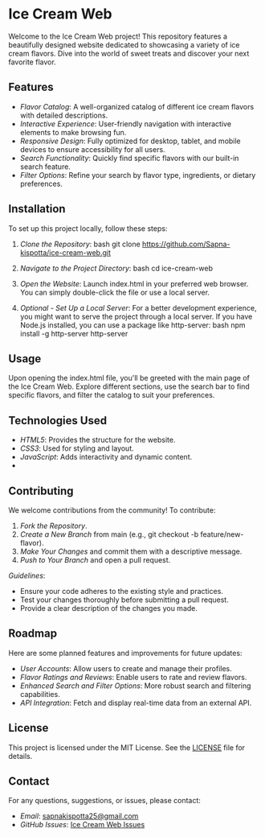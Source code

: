 # Ice Cream Web

Welcome to the Ice Cream Web project! This repository features a beautifully designed website dedicated to showcasing a variety of ice cream flavors. Dive into the world of sweet treats and discover your next favorite flavor.

## Features

- *Flavor Catalog*: A well-organized catalog of different ice cream flavors with detailed descriptions.
- *Interactive Experience*: User-friendly navigation with interactive elements to make browsing fun.
- *Responsive Design*: Fully optimized for desktop, tablet, and mobile devices to ensure accessibility for all users.
- *Search Functionality*: Quickly find specific flavors with our built-in search feature.
- *Filter Options*: Refine your search by flavor type, ingredients, or dietary preferences.

## Installation

To set up this project locally, follow these steps:

1. *Clone the Repository*:
   bash
   git clone https://github.com/Sapna-kispotta/ice-cream-web.git
   

2. *Navigate to the Project Directory*:
   bash
   cd ice-cream-web
   

3. *Open the Website*:
   Launch index.html in your preferred web browser. You can simply double-click the file or use a local server.

4. *Optional - Set Up a Local Server*:
   For a better development experience, you might want to serve the project through a local server. If you have Node.js installed, you can use a package like http-server:
   bash
   npm install -g http-server
   http-server
   

## Usage

Upon opening the index.html file, you'll be greeted with the main page of the Ice Cream Web. Explore different sections, use the search bar to find specific flavors, and filter the catalog to suit your preferences.

## Technologies Used

- *HTML5*: Provides the structure for the website.
- *CSS3*: Used for styling and layout.
- *JavaScript*: Adds interactivity and dynamic content.
- 
## Contributing

We welcome contributions from the community! To contribute:

1. *Fork the Repository*.
2. *Create a New Branch* from main (e.g., git checkout -b feature/new-flavor).
3. *Make Your Changes* and commit them with a descriptive message.
4. *Push to Your Branch* and open a pull request.

*Guidelines*:
- Ensure your code adheres to the existing style and practices.
- Test your changes thoroughly before submitting a pull request.
- Provide a clear description of the changes you made.

## Roadmap

Here are some planned features and improvements for future updates:

- *User Accounts*: Allow users to create and manage their profiles.
- *Flavor Ratings and Reviews*: Enable users to rate and review flavors.
- *Enhanced Search and Filter Options*: More robust search and filtering capabilities.
- *API Integration*: Fetch and display real-time data from an external API.

## License

This project is licensed under the MIT License. See the [LICENSE](LICENSE) file for details.

## Contact

For any questions, suggestions, or issues, please contact:

- *Email*: sapnakispotta25@gmail.com
- *GitHub Issues*: [Ice Cream Web Issues](https://github.com/Sapna-kispotta/ice-cream-web/issues)

